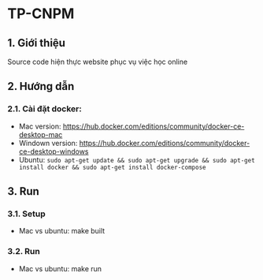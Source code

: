 # TP-CNPM

## 1. Giới thiệu
Source code hiện thực website phục vụ việc học online

## 2. Hướng dẫn

### 2.1. Cài đặt docker:
- Mac version: https://hub.docker.com/editions/community/docker-ce-desktop-mac
- Windown version: https://hub.docker.com/editions/community/docker-ce-desktop-windows
- Ubuntu: `sudo apt-get update && sudo apt-get upgrade && sudo apt-get install docker && sudo apt-get install docker-compose`

## 3. Run

### 3.1. Setup
- Mac vs ubuntu: make built

### 3.2. Run
- Mac vs ubuntu: make run
